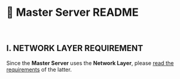 # :bookmark_tabs: Master Server README

&#160;

## I. NETWORK LAYER REQUIREMENT
Since the **Master Server** uses the **Network Layer**, please [read the requirements](../network%20layer/README.md) of the latter.

&#160;
